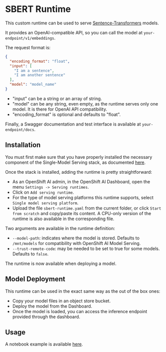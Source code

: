 # SBERT Runtime

This custom runtime can be used to serve [Sentence-Transformers](https://huggingface.co/sentence-transformers) models.

It provides an OpenAI-compatible API, so you can call the model at `your-endpoint/v1/embeddings`.

The request format is:

```json
{
  "encoding_format": "float",
  "input": [
    "I am a sentence",
    "I am another sentence"
  ],
  "model": "model_name"
}
```

- "input" can be a string or an array of string.
- "model" can be any string, even empty, as the runtime serves only one model. It is there for OpenAI API compatibility.
- "encoding_format" is optional and defaults to "float".

Finally, a Swagger documentation and test interface is available at `your-endpoint/docs`.

## Installation

You must first make sure that you have properly installed the necessary component of the Single-Model Serving stack, as documented [here](https://access.redhat.com/documentation/en-us/red_hat_openshift_ai_self-managed/2-latest/html/serving_models/serving-large-models_serving-large-models).

Once the stack is installed, adding the runtime is pretty straightforward:

- As an OpenShift AI admin, in the OpenShift AI Dashboard, open the menu `Settings -> Serving runtimes`.
- Click on `Add serving runtime`.
- For the type of model serving platforms this runtime supports, select `Single model serving platform`.
- Upload the file `sbert-runtime.yaml` from the current folder, or click `Start from scratch` and copy/paste its content. A CPU-only version of the runtime is also available in the corresponding file.

Two arguments are available in the runtime definition:

- `--model-path`: indicates where the model is stored. Defaults to `/mnt/models` for compatibility with OpenShift AI Model Serving.
- `--trust-remote-code`: may be needed to be set to true for some models. Defaults to `false`.

The runtime is now available when deploying a model.

## Model Deployment

This runtime can be used in the exact same way as the out of the box ones:

- Copy your model files in an object store bucket.
- Deploy the model from the Dashboard.
- Once the model is loaded, you can access the inference endpoint provided through the dashboard.

## Usage

A notebook example is available [here](../../llm-servers/sbert/test_service.ipynb).
